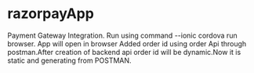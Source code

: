 # razorpayApp
Payment Gateway Integration.
Run using command --ionic cordova run browser. App will open in browser
Added order id using order Api through postman.After creation of backend api order id will be dynamic.Now it is static and generating from POSTMAN.

